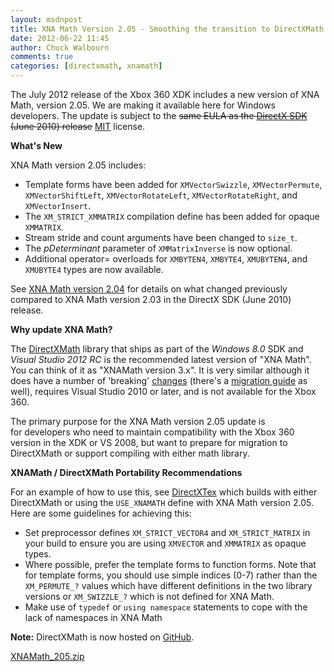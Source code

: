 ```yaml
---
layout: msdnpost
title: XNA Math Version 2.05 - Smoothing the transition to DirectXMath
date: 2012-06-22 11:45
author: Chuck Walbourn
comments: true
categories: [directxmath, xnamath]
---
```

The July 2012 release of the Xbox 360 XDK includes a new version of XNA Math, version 2.05. We are making it available here for Windows developers. The update is subject to the <strike>same EULA as the <a href="https://www.microsoft.com/download/details.aspx?id=6812">DirectX SDK</a> (June 2010) release</strike> <a href="https://opensource.org/licenses/MIT">MIT</a> license.
<!--more-->

<strong>What's New</strong>

XNA Math version 2.05 includes:

<ul>
 	<li>Template forms have been added for <code>XMVectorSwizzle</code>, <code>XMVectorPermute</code>, <code>XMVectorShiftLeft</code>, <code>XMVectorRotateLeft</code>, <code>XMVectorRotateRight</code>, and <code>XMVectorInsert</code>.</li>
 	<li>The <code>XM_STRICT_XMMATRIX</code> compilation define has been added for opaque <code>XMMATRIX</code>.</li>
 	<li>Stream stride and count arguments have been changed to <code>size_t</code>.</li>
 	<li>The <em>pDeterminant</em> parameter of <code>XMMatrixInverse</code> is now optional.</li>
 	<li>Additional operator= overloads for <code>XMBYTEN4</code>, <code>XMBYTE4</code>, <code>XMUBYTEN4</code>, and <code>XMUBYTE4</code> types are now available.</li>
</ul>

See <a href="https://walbourn.github.io/xna-math-version-2-04/">XNA Math version 2.04</a> for details on what changed previously compared to XNA Math version 2.03 in the DirectX SDK (June 2010) release.

<strong>Why update XNA Math?</strong>

The <a href="https://walbourn.github.io/introducing-directxmath/">DirectXMath</a> library that ships as part of the <em>Windows 8.0 </em>SDK and <em>Visual Studio 2012 RC</em> is the recommended latest version of "XNA Math". You can think of it as "XNAMath version 3.x". It is very similar although it does have a number of 'breaking' <a href="https://docs.microsoft.com/en-us/windows/desktop/dxmath/pg-xnamath-whatsnew">changes</a> (there's a <a href="https://docs.microsoft.com/en-us/windows/desktop/dxmath/pg-xnamath-migration">migration guide</a> as well), requires Visual Studio 2010 or later, and is not available for the Xbox 360.

The primary purpose for the XNA Math version 2.05 update is for developers who need to maintain compatibility with the Xbox 360 version in the XDK or VS 2008, but want to prepare for migration to DirectXMath or support compiling with either math library.

<strong>XNAMath / DirectXMath Portability Recommendations</strong>

For an example of how to use this, see <a href="https://github.com/Microsoft/DirectXTex">DirectXTex</a> which builds with either DirectXMath or using the <code>USE_XNAMATH</code> define with XNA Math version 2.05. Here are some guidelines for achieving this:

<ul>
 	<li>Set preprocessor defines <code>XM_STRICT_VECTOR4</code> and <code>XM_STRICT_MATRIX</code> in your build to ensure you are using <code>XMVECTOR</code> and <code>XMMATRIX</code> as opaque types.</li>
 	<li>Where possible, prefer the template forms to function forms. Note that for template forms, you should use simple indices (0-7) rather than the <code>XM_PERMUTE_?</code> values which have different definitions in the two library versions or <code>XM_SWIZZLE_?</code> which is not defined for XNA Math.</li>
 	<li>Make use of <code>typedef</code> or <code>using namespace</code> statements to cope with the lack of namespaces in XNA Math</li>
</ul>

<strong>Note:</strong> DirectXMath is now hosted on <a href="https://github.com/Microsoft/DirectXMath/releases/tag/jul2012">GitHub</a>.

<a href="https://walbourn.github.io/download/GXNAMath_205.zip">XNAMath_205.zip</a>

